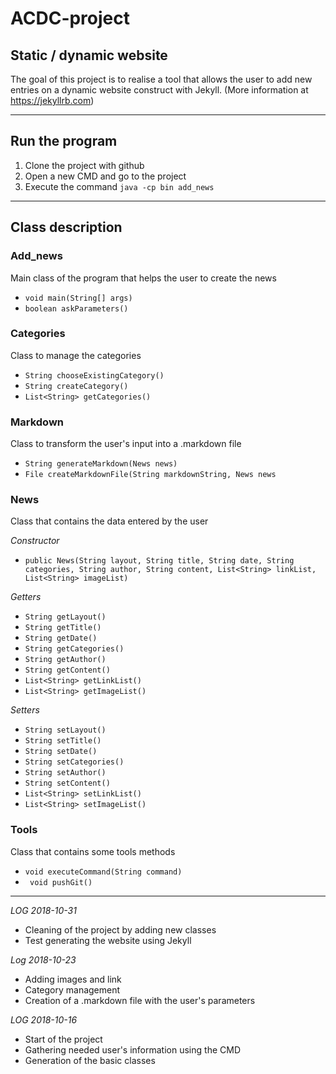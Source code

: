 # ACDC-project

## Static / dynamic website

The goal of this project is to realise a tool that allows the user to add new entries on a dynamic website construct with Jekyll. (More information at https://jekyllrb.com)

***
## Run the program
1. Clone the project with github
2. Open a new CMD and go to the project
3. Execute the command `java -cp bin add_news`

***
## Class description
### Add_news
Main class of the program that helps the user to create the news
- `void main(String[] args)`
- `boolean askParameters()`

### Categories
Class to manage the categories
- `String chooseExistingCategory()`
- `String createCategory()`
- `List<String> getCategories()`

### Markdown
Class to transform the user's input into a .markdown file
- `String generateMarkdown(News news)`
- `File createMarkdownFile(String markdownString, News news`

### News
Class that contains the data entered by the user

*Constructor*
- `public News(String layout, String title, String date, String categories, String author, String content, List<String> linkList, List<String> imageList)`

*Getters*
- `String getLayout()`
- `String getTitle()`
- `String getDate()`
- `String getCategories()`
- `String getAuthor()`
- `String getContent()`
- `List<String> getLinkList()`
- `List<String> getImageList()`

*Setters*
- `String setLayout()`
- `String setTitle()`
- `String setDate()`
- `String setCategories()`
- `String setAuthor()`
- `String setContent()`
- `List<String> setLinkList()`
- `List<String> setImageList()`

### Tools
Class that contains some tools methods
- `void executeCommand(String command)`
- ` void pushGit()`

***
*LOG 2018-10-31*
- Cleaning of the project by adding new classes
- Test generating the website using Jekyll

*Log 2018-10-23*
- Adding images and link
- Category management
- Creation of a .markdown file with the user's parameters

*LOG 2018-10-16*
- Start of the project
- Gathering needed user's information using the CMD
- Generation of the basic classes



    
    


